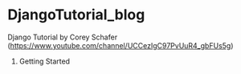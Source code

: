 # DjangoTutorial_blog
Django Tutorial by Corey Schafer (https://www.youtube.com/channel/UCCezIgC97PvUuR4_gbFUs5g)

1. Getting Started